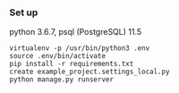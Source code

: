 ### Set up

python 3.6.7, psql (PostgreSQL) 11.5
~~~~
virtualenv -p /usr/bin/python3 .env  
source .env/bin/activate  
pip install -r requirements.txt
create example_project.settings_local.py
python manage.py runserver
~~~~

